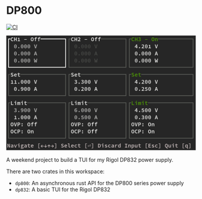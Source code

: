# DP800

[![CI](https://github.com/newAM/dp800/workflows/CI/badge.svg)](https://github.com/newAM/dp800/actions)

![Screenshot](./screenshot.png)

A weekend project to build a TUI for my Rigol DP832 power supply.

There are two crates in this workspace:

* `dp800`: An asynchronous rust API for the DP800 series power supply
* `dp832`: A basic TUI for the Rigol DP832
